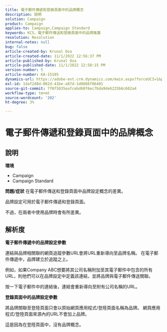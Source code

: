 ```yaml
---
title: 電子郵件傳遞和登錄頁面中的品牌概念
description: 說明
solution: Campaign
product: Campaign
applies-to: Campaign,Campaign Standard
keywords: KCS，電子郵件傳送和登錄頁面中的品牌推廣
resolution: Resolution
internal-notes: null
bug: false
article-created-by: Krunal Oza
article-created-date: 11/1/2022 12:56:37 PM
article-published-by: Krunal Oza
article-published-date: 11/1/2022 12:58:15 PM
version-number: 5
article-number: KA-15105
dynamics-url: https://adobe-ent.crm.dynamics.com/main.aspx?forceUCI=1&pagetype=entityrecord&etn=knowledgearticle&id=6d72049d-e459-ed11-9561-6045bd0067ea
exl-id: 1daf2d8d-002d-41be-a87d-1d0886f06401
source-git-commit: 7f0f5035ea7cebd60f6ec7bda9de6225b6c602a4
workflow-type: tm+mt
source-wordcount: '202'
ht-degree: 3%

---
```


# 電子郵件傳遞和登錄頁面中的品牌概念

## 說明

<b>環境</b>
- Campaign
- Campaign Standard



<b>問題/症狀</b>
在電子郵件傳送和登錄頁面中品牌設定概念的差異。

品牌設定可用於電子郵件傳遞和登錄頁面。

不過，在兩者中使用品牌時會有所差異。






## 解析度

<b>電子郵件傳遞中的品牌設定參數</b>


連結與品牌相關聯的網頁追蹤參數URL會將URL重新導向至品牌名稱。 在電子郵件傳遞中，品牌建立於追蹤之上。

例如，如果Company ABC想要將其公司名稱附加至其電子郵件中包含的所有URL，則他們可以在品牌設定中定義該連結，並將品牌與電子郵件傳送關聯。

按一下電子郵件中的連結後，連結會重新導向至附有公司名稱的URL。




<b>登錄頁面中的品牌設定參數</b>


將品牌關聯至登陸頁面只會以原始網頁應用程式/登陸頁面名稱為品牌。 網頁應用程式/登陸頁面來源內的URL不會加上品牌。

這是因為在登陸頁面中，沒有品牌概念。
